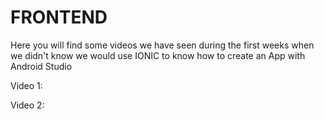 # FRONTEND

Here you will find some videos we have seen during the first weeks when we didn't know we would use IONIC to know how to create an App with Android Studio

Video 1:

Video 2: 
